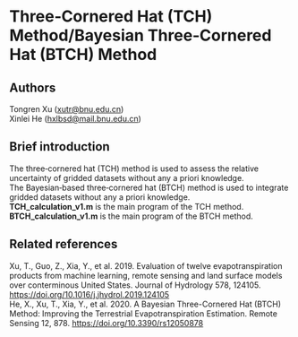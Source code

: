 # Three‐Cornered Hat (TCH) Method/Bayesian Three‐Cornered Hat (BTCH) Method

## Authors
Tongren Xu (xutr@bnu.edu.cn)  
Xinlei He (hxlbsd@mail.bnu.edu.cn)

## Brief introduction
The three‐cornered hat (TCH) method is used to assess the relative uncertainty of gridded datasets without any a priori knowledge.  
The Bayesian‐based three‐cornered hat (BTCH) method is used to integrate gridded datasets without any a priori knowledge.  
**TCH_calculation_v1.m** is the main program of the TCH method.  
**BTCH_calculation_v1.m** is the main program of the BTCH method.

## Related references
Xu, T., Guo, Z., Xia, Y., et al. 2019. Evaluation of twelve evapotranspiration products from machine learning, remote sensing and land surface models over conterminous United States. Journal of Hydrology 578, 124105. https://doi.org/10.1016/j.jhydrol.2019.124105  
He, X., Xu, T., Xia, Y., et al. 2020. A Bayesian Three-Cornered Hat (BTCH) Method: Improving the Terrestrial Evapotranspiration Estimation. Remote Sensing 12, 878. https://doi.org/10.3390/rs12050878


